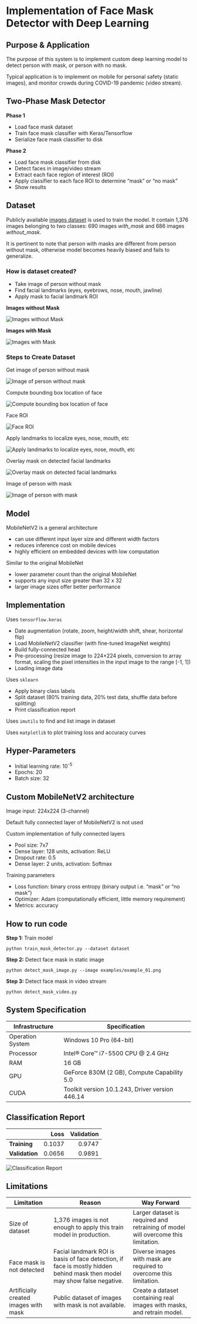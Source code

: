 # Implementation of Face Mask Detector with Deep Learning

## Purpose &amp; Application

The purpose of this system is to implement custom deep learning model to detect person with mask, or person with no mask.

Typical application is to implement on mobile for personal safety (static images), and monitor crowds during COVID-19 pandemic (video stream).

## Two-Phase Mask Detector

**Phase 1**
- Load face mask dataset
- Train face mask classifier with Keras/Tensorflow
- Serialize face mask classifier to disk

**Phase 2**
- Load face mask classifier from disk
- Detect faces in image/video stream
- Extract each face region of interest (ROI)
- Apply classifier to each face ROI to determine “mask” or “no mask”
- Show results

## Dataset

Publicly available [images dataset](https://github.com/prajnasb/observations/tree/master/experiements/data) is used to train the model. It contain 1,376 images belonging to two classes: 690 images *with_mask* and 686 images *without_mask*.

It is pertinent to note that person with masks are different from person without mask, otherwise model becomes heavily biased and fails to generalize.

### How is dataset created?

- Take image of person without mask
- Find facial landmarks (eyes, eyebrows, nose, mouth, jawline)
- Apply mask to facial landmark ROI

**Images without Mask**

![Images without Mask](resources/8.png "Images without mask")

**Images with Mask**

![Images with Mask](resources/7.png "Images with Mask")


### Steps to Create Dataset

Get image of person without mask

![Image of person without mask](resources/1.jpg "Image of person without mask")

Compute bounding box location of face

![Compute bounding box location of face](resources/2.jpg "Compute bounding box location of face")

Face ROI

![Face ROI](resources/3.jpg "Face ROI")

Apply landmarks to localize eyes, nose, mouth, etc

![Apply landmarks to localize eyes, nose, mouth, etc](resources/4.png "Apply landmarks to localize eyes, nose, mouth, etc")

Overlay mask on detected facial landmarks

![Overlay mask on detected facial landmarks](resources/5.png "Overlay mask on detected facial landmarks")

Image of person with mask

![Image of person with mask](resources/6.jpg "Image of person with mask")

## Model

MobileNetV2 is a general architecture
- can use different input layer size and different width factors
- reduces inference cost on mobile devices
- highly efficient on embedded devices with low computation

Similar to the original MobileNet
- lower parameter count than the original MobileNet
- supports any input size greater than 32 x 32
- larger image sizes offer better performance

## Implementation

Uses `tensorflow.keras`
- Date augmentation (rotate, zoom, height/width shift, shear, horizontal flip)
- Load MobileNetV2 classifier (with fine-tuned ImageNet weights)
- Build fully-connected head
- Pre-processing (resize image to 224×224 pixels, conversion to array format, scaling the pixel intensities in the input image to the range [-1, 1])
- Loading image data

Uses `sklearn`
- Apply binary class labels
- Split dataset (80% training data, 20% test data, shuffle data before splitting)
- Print classification report

Uses `imutils` to find and list image in dataset

Uses `matplotlib` to plot training loss and accuracy curves

## Hyper-Parameters

- Initial learning rate: 10<sup>-5</sup>
- Epochs: 20
- Batch size: 32

## Custom MobileNetV2 architecture

Image input: 224x224 (3-channel)

Default fully connected layer of MobileNetV2 is not used

Custom implementation of fully connected layers
- Pool size: 7x7
- Dense layer: 128 units, activation: ReLU
- Dropout rate: 0.5
- Dense layer: 2 units, activation: Softmax

Training parameters

- Loss function: binary cross entropy (binary output i.e. “mask” or “no mask”)
- Optimizer: Adam (computationally efficient, little memory requirement)
- Metrics: accuracy

## How to run code

**Step 1:** Train model

```shell script
python train_mask_detector.py --dataset dataset
```

**Step 2:** Detect face mask in static image

```shell script
python detect_mask_image.py --image examples/example_01.png
```

**Step 3:** Detect face mask in video stream

```shell script
python detect_mask_video.py
```

## System Specification

| Infrastructure | Specification |
| --- | --- |
| Operation System | Windows 10 Pro (64-bit) |
| Processor | Intel® Core™ i7-5500 CPU @ 2.4 GHz |
| RAM | 16 GB |
| GPU | GeForce 830M (2 GB), Compute Capability 5.0 |
| CUDA | Toolkit version 10.1.243, Driver version 446.14 |

## Classification Report

| &nbsp; | Loss | Validation |
| --- | ---: | ---: |
| **Training** | 0.1037 | 0.9747 |
| **Validation** | 0.0656 | 0.9891 |

![Classification Report](resources/plot.png "Classification Report")

## Limitations

| Limitation | Reason | Way Forward |
| --- | --- | --- |
| Size of dataset | 1,376 images is not enough to apply this train model in production. | Larger dataset is required and retraining of model will overcome this limitation. |
| Face mask is not detected | Facial landmark ROI is basis of face detection, if face is mostly hidden behind mask then model may show false negative. | Diverse images with mask are required to overcome this limitation. |
| Artificially created images with mask | Public dataset of images with mask is not available. | Create a dataset containing real images with masks, and retrain model. |
